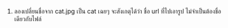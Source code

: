 1. ลองเปลี่ยนชื่อจาก cat.jpg เป็น cat เฉยๆ จะสังเกตุได้ว่า ชื่อ url ที่ไปเอารูป ไม่จำเป็นต้องชื่อเดียวกับไฟล์